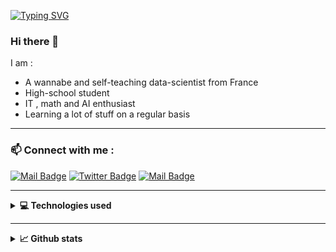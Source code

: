 [![Typing SVG](https://readme-typing-svg.herokuapp.com?color=45F700&lines=I+am+Brice...;I+create+new+forms+of+intelligence...;Welcome+to+my+profile+%F0%9F%99%82)](https://git.io/typing-svg)

### Hi there 👋

I am :
* A wannabe and self-teaching data-scientist from France 
* High-school student 
* IT , math and AI enthusiast
* Learning a lot of stuff on a regular basis

---

### 📫 Connect with me :

[![Mail Badge](https://img.shields.io/badge/-@brice_vrgn-e84393?style=flat&labelColor=e84393&logo=instagram&logoColor=white)](https://instagram.com/brice_vrgn)
[![Twitter Badge](https://img.shields.io/badge/-@Brice__fr-1ca0f1?style=flat&labelColor=1ca0f1&logo=twitter&logoColor=white&link=https://twitter.com/Ipenywis)](https://twitter.com/Brice__fr)
[![Mail Badge](https://img.shields.io/badge/-brice.vergnou-c0392b?style=flat&labelColor=c0392b&logo=gmail&logoColor=white)](mailto:brice.vergnou@gmail.com)

---

<details>
  <summary><strong>💻 Technologies used </strong></summary>
  
### 🧰 Tools I use 
  ![Visual Studio Code](https://img.shields.io/badge/VisualStudioCode-0078d7.svg?style=for-the-badge&logo=visual-studio-code&logoColor=white)
![Jupyter](https://img.shields.io/badge/Jupyter-%23F37626.svg?style=for-the-badge&logo=Jupyter&logoColor=white)
  ![Atom](https://img.shields.io/badge/Atom-%2366595C.svg?style=for-the-badge&logo=atom&logoColor=white)
  ![Git](https://img.shields.io/badge/git-%23F05033.svg?style=for-the-badge&logo=git&logoColor=white)
  ![Linux](https://img.shields.io/badge/Linux-FCC624?style=for-the-badge&logo=linux&logoColor=black)
<br>

---
  
### 💻 Languages I use

[![Top Langs](https://github-readme-stats.vercel.app/api/top-langs/?username=Brice-Vergnou&langs_count=8&layout=compact&hide=jupyter%20notebook)](https://github.com/anuraghazra/github-readme-stats)


---
  
### 🧭 Modules I use

  
![Keras](https://img.shields.io/badge/Keras-%23D00000.svg?style=for-the-badge&logo=Keras&logoColor=white)
  ![TensorFlow](https://img.shields.io/badge/TensorFlow-%23FF6F00.svg?style=for-the-badge&logo=TensorFlow&logoColor=white)
![PyTorch](https://img.shields.io/badge/PyTorch-%23EE4C2C.svg?style=for-the-badge&logo=PyTorch&logoColor=white)
  ![Pandas](https://img.shields.io/badge/pandas-%23150458.svg?style=for-the-badge&logo=pandas&logoColor=white)
![NumPy](https://img.shields.io/badge/numpy-%23013243.svg?style=for-the-badge&logo=numpy&logoColor=white)
  ![scikit-learn](https://img.shields.io/badge/scikit--learn-%23F7931E.svg?style=for-the-badge&logo=scikit-learn&logoColor=white)
  
 ---
  
  ### 🕒 Time spent coding with Wakatime ( Jupyter Notebooks are not added , even though it is what I mostly use )
  
  [![Brice's wakatime stats](https://github-readme-stats.vercel.app/api/wakatime?username=Brice_Vergnou&layout=compact)](https://github.com/anuraghazra/github-readme-stats)

</details>

---

<details>
  <summary><strong>📈 Github stats</strong></summary>
  
<br>
  
![Anurag's GitHub stats](https://github-readme-stats.vercel.app/api?username=Brice-Vergnou&show_icons=true&theme=great-gatsby&hide=contribs&include_all_commits=truea&bg_color=30,e96443,904e95&title_color=fff&text_color=fff)

  --- 

[![trophy](https://github-profile-trophy.vercel.app/?username=Brice-Vergnou&no-bg=true&theme=buddhism)](https://github.com/ryo-ma/github-profile-trophy)

---
  
<p><img align="center" src="https://github-readme-streak-stats.herokuapp.com/?user=brice-vergnou&" alt="brice-vergnou" /></p>

